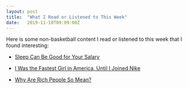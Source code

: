 ```yaml
---
layout: post
title:  "What I Read or Listened to This Week"
date:   2019-11-10T09:09:00Z
---
```

Here is some non-basketball content I read or listened to this week that I found interesting:


* [Sleep Can Be Good for Your Salary](https://theincidentaleconomist.com/wordpress/sleep-can-be-good-for-your-salary/)

* [I Was the Fastest Girl in America, Until I Joined Nike](https://www.nytimes.com/2019/11/07/opinion/nike-running-mary-cain.html)

* [Why Are Rich People So Mean?](https://www.wired.com/story/why-are-rich-people-so-mean/)
